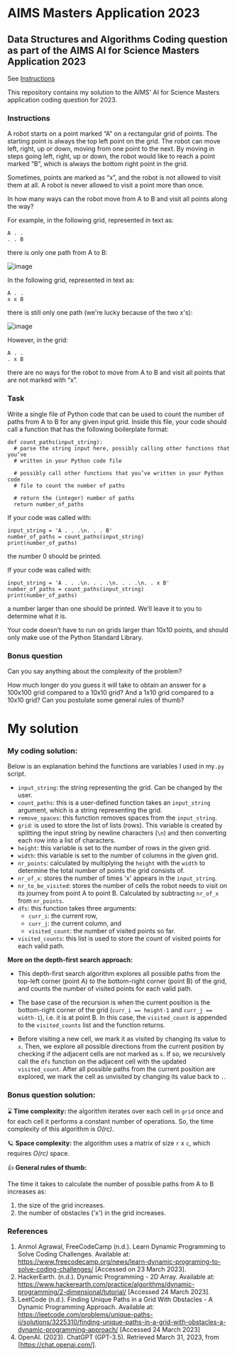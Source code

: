 # AIMS Masters Application 2023
## Data Structures and Algorithms Coding question as part of the AIMS AI for Science Masters Application 2023

See [Instructions](#Instructions)

This repository contains my solution to the AIMS' AI for Science Masters application coding question for 2023.

### Instructions

A robot starts on a point marked “A” on a rectangular grid of points. The starting point is always the top left point on the grid. The robot can move left, right, up or down, moving from one point to the next. By moving in steps going left, right, up or down, the robot would like to reach a point marked “B”, which is always the bottom right point in the grid.

Sometimes, points are marked as “x”, and the robot is not allowed to visit them at all. A robot is never allowed to visit a point more than once.

In how many ways can the robot move from A to B and visit all points along the way?

For example, in the following grid, represented in text as:
```
A . .
. . B
```
there is only one path from A to B:

![image](https://user-images.githubusercontent.com/56385852/229277441-a8eabe94-31fd-4d67-8e66-595bab987a09.png)

In the following grid, represented in text as:
```
A . .
x x B
```
there is still only one path (we're lucky because of the two x's):

![image](https://user-images.githubusercontent.com/56385852/229277460-c5762d4c-8cda-4836-99a1-193b8746f256.png)

However, in the grid:
```
A . .
. x B
```
there are no ways for the robot to move from A to B and visit all points that are not marked with “x”.

### Task 
Write a single file of Python code that can be used to count the number of paths from A to B for any given input grid. Inside this file, your code should call a function that has the following boilerplate format:
```
def count_paths(input_string):
  # parse the string input here, possibly calling other functions that you’ve
  # written in your Python code file

  # possibly call other functions that you’ve written in your Python code
  # file to count the number of paths

  # return the (integer) number of paths
  return number_of_paths
```

If your code was called with:
```
input_string = 'A . . .\n. . . B'
number_of_paths = count_paths(input_string)
print(number_of_paths)
```
the number 0 should be printed. 

If your code was called with:
```
input_string = 'A . . .\n. . . .\n. . . .\n. . x B'
number_of_paths = count_paths(input_string)
print(number_of_paths)
```
a number larger than one should be printed. We’ll leave it to you to determine what it is.

Your code doesn’t have to run on grids larger than 10x10 points, and should only make use of the Python Standard Library.

### Bonus question
Can you say anything about the complexity of the problem?

How much longer do you guess it will take to obtain an answer for a 100x100 grid compared to a 10x10 grid? And a 1x10 grid compared to a 10x10 grid? Can you postulate some general rules of thumb?

# My solution

### My coding solution:

Below is an explanation behind the functions are variables I used in my`.py` script. 

- `input_string`: the string representing the grid. Can be changed by the user. 
- `count_paths`: this is a user-defined function takes an `input_string` argument, which is a string representing the grid.
- `remove_spaces`: this function removes spaces from the `input_string`.
- `grid`: is used to store the list of lists (rows). This variable is created by splitting the input string by newline characters (`\n`) and then converting each row into a list of characters.
- `height`: this variable is set to the number of rows in the given grid.
- `width`: this variable is set to the number of columns in the given grid. 
- `nr_points`: calculated by multiplying the `height` with the `width` to determine the total number of points the grid consists of.
- `nr_of_x`: stores the number of times 'x' appears in the `input_string`.
- `nr_to_be_visited`: stores the number of cells the robot needs to visit on its journey from point A to point B. Calculated by subtracting `nr_of_x` from `nr_points`. 
- `dfs`: this function takes three arguments: 
  - `curr_i`: the current row,
  - `curr_j`: the current column, and
  - `visited_count`: the number of visited points so far. 
- `visited_counts`: this list is used to store the count of visited points for each valid path.

**More on the depth-first search approach:**

- This depth-first search algorithm explores all possible paths from the top-left corner (point A) to the bottom-right corner (point B) of the grid, and counts the number of visited points for each valid path.

- The base case of the recursion is when the current position is the bottom-right corner of the grid (`curr_i == height-1` and `curr_j == width-1`), i.e. it is at point B. In this case, the `visited_count` is appended to the `visited_counts` list and the function returns.

- Before visiting a new cell, we mark it as visited by changing its value to `x`. Then, we explore all possible directions from the current position by checking if the adjacent cells are not marked as `x`. If so, we recursively call the `dfs` function on the adjacent cell with the updated `visited_count`. After all possible paths from the current position are explored, we mark the cell as unvisited by changing its value back to `.`.

### Bonus question solution:

⌛ **Time complexity:** the algorithm iterates over each cell in `grid` once and for each cell it performs a constant number of operations. So, the time complexity of this algorithm is *O(rc)*.

🪐 **Space complexity:** the algorithm uses a matrix of size `r` x `c`, which requires *O(rc)* space.

👍 **General rules of thumb:**

The time it takes to calculate the number of possible paths from A to B increases as: 
1. the size of the grid increases.
2. the number of obstacles ('x') in the grid increases.

### References

1. Anmol Agrawal, FreeCodeCamp (n.d.). Learn Dynamic Programming to Solve Coding Challenges. Available at: https://www.freecodecamp.org/news/learn-dynamic-programing-to-solve-coding-challenges/ [Accessed on 23 March 2023].
2. HackerEarth. (n.d.). Dynamic Programming - 2D Array. Available at: https://www.hackerearth.com/practice/algorithms/dynamic-programming/2-dimensional/tutorial/ [Accessed 24 March 2023].
3. LeetCode (n.d.). Finding Unique Paths in a Grid With Obstacles - A Dynamic Programming Approach. Available at: https://leetcode.com/problems/unique-paths-ii/solutions/3225310/finding-unique-paths-in-a-grid-with-obstacles-a-dynamic-programming-approach/ [Accessed 24 March 2023]
4. OpenAI. (2023). ChatGPT (GPT-3.5). Retrieved March 31, 2023, from [https://chat.openai.com/].
